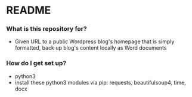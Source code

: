 # README #

### What is this repository for? ###

* Given URL to a public Wordpress blog's homepage that is simply formatted, back up blog's content locally as Word documents

### How do I get set up? ###

* python3
* install these python3 modules via pip: requests, beautifulsoup4, time, docx